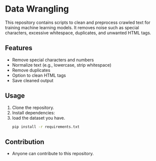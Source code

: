 ﻿# Data Wrangling

This repository contains scripts to clean and preprocess crawled text for training machine learning models. It removes noise such as special characters, excessive whitespace, duplicates, and unwanted HTML tags.

## Features
- Remove special characters and numbers
- Normalize text (e.g., lowercase, strip whitespace)
- Remove duplicates
- Option to clean HTML tags
- Save cleaned output

## Usage
1. Clone the repository.
2. Install dependencies:
3. load the dataset you have.
   ```bash
   pip install -r requirements.txt

## Contribution
- Anyone can contribute to this repository.

